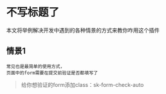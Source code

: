 
# 不写标题了

本文将举例解决开发中遇到的各种情景的方式来教你咋用这个插件

## 情景1

    常见也是最简单的使用方式，
    页面中的form需要在提交前验证是否都填写了
    
>  给你想验证的form添加class：sk-form-check-auto 